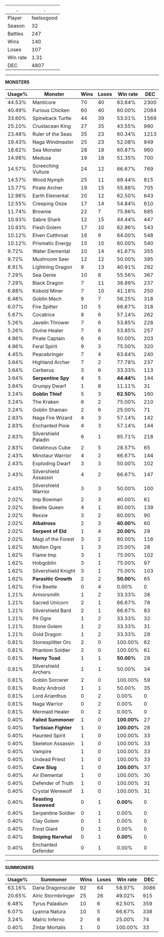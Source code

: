 .|.
|-|-
Player|feelsogood
Season|32
Battles|247
Wins|140
Loses|107
Win rate|1.31
DEC|4807

---
**MONSTERS**

Usage%|Monster|Wins|Loses|Win rate|DEC|
-|-|-|-|-|-|
44.53%|Manticore|70|40|63.64%|2300|
40.49%|Furious Chicken|60|40|60.00%|2084|
33.60%|Spineback Turtle|44|39|53.01%|1569|
25.10%|Crustacean King|27|35|43.55%|990|
23.48%|Ruler of the Seas|35|23|60.34%|1213|
19.43%|Naga Windmaster|25|23|52.08%|849|
18.62%|Sea Monster|28|18|60.87%|960|
14.98%|Medusa|19|18|51.35%|700|
14.57%|Screeching Vulture|24|12|66.67%|769|
14.57%|Wood Nymph|25|11|69.44%|815|
13.77%|Pirate Archer|19|15|55.88%|705|
12.96%|Earth Elemental|20|12|62.50%|643|
12.55%|Creeping Ooze|17|14|54.84%|610|
11.74%|Brownie|22|7|75.86%|685|
10.93%|Sabre Shark|12|15|44.44%|447|
10.93%|Flesh Golem|17|10|62.96%|543|
10.12%|Elven Cutthroat|16|9|64.00%|548|
10.12%|Prismatic Energy|15|10|60.00%|540|
9.72%|Water Elemental|10|14|41.67%|355|
9.72%|Mushroom Seer|12|12|50.00%|395|
8.91%|Lightning Dragon|9|13|40.91%|292|
7.29%|Sea Genie|10|8|55.56%|367|
7.29%|Black Dragon|7|11|38.89%|237|
6.88%|Kobold Miner|7|10|41.18%|250|
6.48%|Goblin Mech|9|7|56.25%|318|
6.07%|Fire Spitter|10|5|66.67%|318|
5.67%|Cocatrice|8|6|57.14%|262|
5.26%|Javelin Thrower|7|6|53.85%|228|
5.26%|Divine Healer|7|6|53.85%|257|
4.86%|Pirate Captain|6|6|50.00%|203|
4.86%|Feral Spirit|9|3|75.00%|320|
4.45%|Peacebringer|7|4|63.64%|240|
3.64%|Highland Archer|7|2|77.78%|237|
3.64%|Cerberus|3|6|33.33%|113|
3.64%|**Serpentine Spy**|4|5|**44.44%**|144|
3.64%|Grumpy Dwarf|1|8|11.11%|31|
3.24%|**Goblin Thief**|5|3|**62.50%**|160|
3.24%|The Kraken|6|2|75.00%|210|
3.24%|Goblin Shaman|2|6|25.00%|71|
2.83%|Naga Fire Wizard|4|3|57.14%|142|
2.83%|Enchanted Pixie|4|3|57.14%|144|
2.83%|Silvershield Paladin|6|1|85.71%|218|
2.83%|Gelatinous Cube|2|5|28.57%|65|
2.43%|Minotaur Warrior|4|2|66.67%|144|
2.43%|Exploding Dwarf|3|3|50.00%|102|
2.43%|Silvershield Assassin|4|2|66.67%|147|
2.43%|Silvershield Warrior|3|3|50.00%|100|
2.02%|Imp Bowman|2|3|40.00%|61|
2.02%|Beetle Queen|4|1|80.00%|139|
2.02%|Rexxie|3|2|60.00%|90|
2.02%|**Albatross**|2|3|**40.00%**|60|
2.02%|**Serpent of Eld**|1|4|**20.00%**|29|
2.02%|Magi of the Forest|3|2|60.00%|116|
1.62%|Molten Ogre|1|3|25.00%|28|
1.62%|Flame Imp|3|1|75.00%|102|
1.62%|Hobgoblin|3|1|75.00%|97|
1.62%|Silvershield Knight|3|1|75.00%|103|
1.62%|**Parasitic Growth**|2|2|**50.00%**|65|
1.62%|Fire Beetle|0|4|0.00%|0|
1.21%|Armorsmith|1|2|33.33%|38|
1.21%|Sacred Unicorn|2|1|66.67%|78|
1.21%|Silvershield Bard|2|1|66.67%|83|
1.21%|Pit Ogre|1|2|33.33%|32|
1.21%|Stone Golem|1|2|33.33%|31|
1.21%|Gold Dragon|1|2|33.33%|28|
0.81%|Stonesplitter Orc|2|0|100.00%|62|
0.81%|Phantom Soldier|2|0|100.00%|61|
0.81%|**Horny Toad**|1|1|**50.00%**|28|
0.81%|Silvershield Archers|1|1|50.00%|34|
0.81%|Goblin Sorcerer|2|0|100.00%|59|
0.81%|Rusty Android|1|1|50.00%|35|
0.81%|Lord Arianthus|0|2|0.00%|0|
0.81%|Naga Warrior|0|2|0.00%|0|
0.81%|Mermaid Healer|0|2|0.00%|0|
0.40%|**Failed Summoner**|1|0|**100.00%**|27|
0.40%|**Tortisian Fighter**|1|0|**100.00%**|28|
0.40%|Haunted Spirit|1|0|100.00%|33|
0.40%|Skeleton Assassin|1|0|100.00%|33|
0.40%|Vampire|1|0|100.00%|33|
0.40%|Undead Priest|1|0|100.00%|33|
0.40%|**Cave Slug**|1|0|**100.00%**|37|
0.40%|Air Elemental|1|0|100.00%|30|
0.40%|Defender of Truth|1|0|100.00%|31|
0.40%|Crystal Werewolf|1|0|100.00%|31|
0.40%|**Feasting Seaweed**|0|1|**0.00%**|0|
0.40%|Serpentine Soldier|0|1|0.00%|0|
0.40%|Clay Golem|0|1|0.00%|0|
0.40%|Frost Giant|0|1|0.00%|0|
0.40%|**Sniping Narwhal**|0|1|**0.00%**|0|
0.40%|Enchanted Defender|0|1|0.00%|0|

---
**SUMMONERS**

Usage%|Summoner|Wins|Loses|Win rate|DEC|
-|-|-|-|-|-|
63.16%|Daria Dragonscale|92|64|58.97%|3086|
20.65%|Alric Stormbringer|25|26|49.02%|915|
6.48%|Tyrus Paladium|10|6|62.50%|359|
6.07%|Lyanna Natura|10|5|66.67%|338|
3.24%|Malric Inferno|2|6|25.00%|74|
0.40%|Zintar Mortalis|1|0|100.00%|33|
